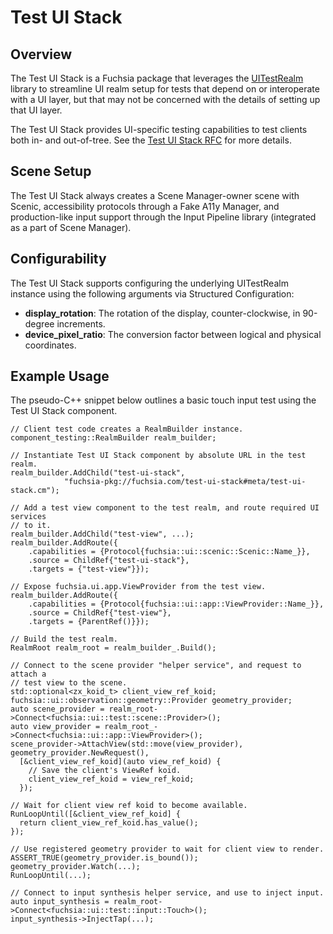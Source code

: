 # Test UI Stack

## Overview

The Test UI Stack is a Fuchsia package that leverages the
[UITestRealm](../ui_test_realm/README.md) library to streamline UI realm setup
for tests that depend on or interoperate with a UI layer, but that may not be
concerned with the details of setting up that UI layer.

The Test UI Stack provides UI-specific testing capabilities to test clients both in-
and out-of-tree. See the
[Test UI Stack RFC](///docs/contribute/governance/rfcs/0180_test_ui_stack.md)
for more details.

## Scene Setup

The Test UI Stack always creates a Scene Manager-owner scene with Scenic,
accessibility protocols through a Fake A11y Manager, and production-like input
support through the Input Pipeline library (integrated as a part of Scene Manager).

## Configurability

The Test UI Stack supports configuring the underlying UITestRealm instance
using the following arguments via Structured Configuration:

- **display_rotation**: The rotation of the display, counter-clockwise, in 90-degree increments.
- **device_pixel_ratio**: The conversion factor between logical and physical coordinates.

## Example Usage

The pseudo-C++ snippet below outlines a basic touch input test using the Test UI
Stack component.

```
// Client test code creates a RealmBuilder instance.
component_testing::RealmBuilder realm_builder;

// Instantiate Test UI Stack component by absolute URL in the test realm.
realm_builder.AddChild("test-ui-stack",
            "fuchsia-pkg://fuchsia.com/test-ui-stack#meta/test-ui-stack.cm");

// Add a test view component to the test realm, and route required UI services
// to it.
realm_builder.AddChild("test-view", ...);
realm_builder.AddRoute({
    .capabilities = {Protocol{fuchsia::ui::scenic::Scenic::Name_}},
    .source = ChildRef{"test-ui-stack"},
    .targets = {"test-view"}});

// Expose fuchsia.ui.app.ViewProvider from the test view.
realm_builder.AddRoute({
    .capabilities = {Protocol{fuchsia::ui::app::ViewProvider::Name_}},
    .source = ChildRef{"test-view"},
    .targets = {ParentRef()}});

// Build the test realm.
RealmRoot realm_root = realm_builder_.Build();

// Connect to the scene provider "helper service", and request to attach a
// test view to the scene.
std::optional<zx_koid_t> client_view_ref_koid;
fuchsia::ui::observation::geometry::Provider geometry_provider;
auto scene_provider = realm_root->Connect<fuchsia::ui::test::scene::Provider>();
auto view_provider = realm_root_->Connect<fuchsia::ui::app::ViewProvider>();
scene_provider->AttachView(std::move(view_provider), geometry_provider.NewRequest(),
  [&client_view_ref_koid](auto view_ref_koid) {
    // Save the client's ViewRef koid.
    client_view_ref_koid = view_ref_koid;
  });

// Wait for client view ref koid to become available.
RunLoopUntil([&client_view_ref_koid] {
  return client_view_ref_koid.has_value();
});

// Use registered geometry provider to wait for client view to render.
ASSERT_TRUE(geometry_provider.is_bound());
geometry_provider.Watch(...);
RunLoopUntil(...);

// Connect to input synthesis helper service, and use to inject input.
auto input_synthesis = realm_root->Connect<fuchsia::ui::test::input::Touch>();
input_synthesis->InjectTap(...);
```
